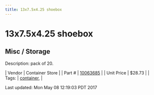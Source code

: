 ```yaml
---
title: 13x7.5x4.25 shoebox
---
```


# 13x7.5x4.25 shoebox
## Misc / Storage
Description: 	pack of 20. 

| Vendor | Container Store | 
| Part # | [10063685](https://www.containerstore.com/s/closet/shoe-storage/view-all-shoe-storage/our-shoe-box/123d?productId=10001753) | 
| Unit Price | $28.73 | 
| Tags: | [container](https://jgermita.github.io/frc-parts/search/?q=container),  | 

Last updated: Mon May 08 12:19:03 PDT 2017